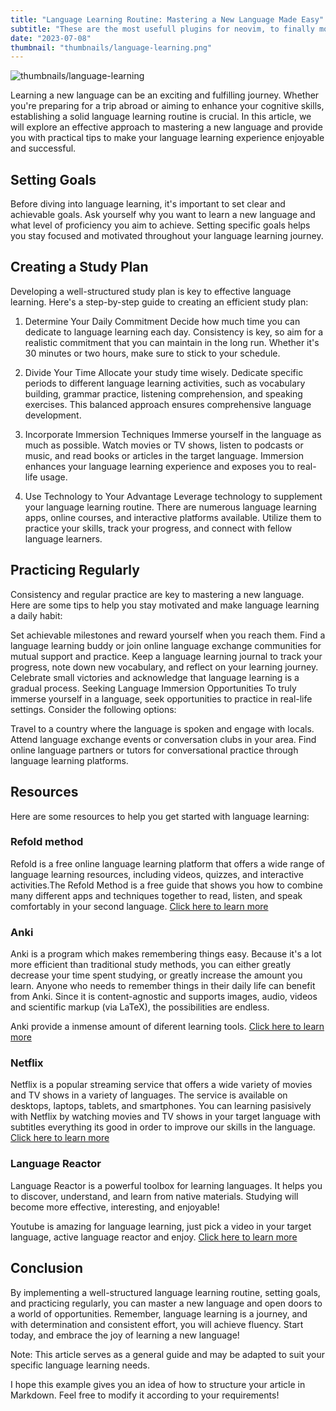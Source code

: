 ```yaml
---
title: "Language Learning Routine: Mastering a New Language Made Easy"
subtitle: "These are the most usefull plugins for neovim, to finally move out from vscode."
date: "2023-07-08"
thumbnail: "thumbnails/language-learning.png"
---
```


![thumbnails/language-learning](/thumbnails/language-learning.png)

Learning a new language can be an exciting and fulfilling journey. Whether you're preparing for a trip abroad or aiming to enhance your cognitive skills, establishing a solid language learning routine is crucial. In this article, we will explore an effective approach to mastering a new language and provide you with practical tips to make your language learning experience enjoyable and successful.

## Setting Goals

Before diving into language learning, it's important to set clear and achievable goals. Ask yourself why you want to learn a new language and what level of proficiency you aim to achieve. Setting specific goals helps you stay focused and motivated throughout your language learning journey.

## Creating a Study Plan

Developing a well-structured study plan is key to effective language learning. Here's a step-by-step guide to creating an efficient study plan:

1. Determine Your Daily Commitment
   Decide how much time you can dedicate to language learning each day. Consistency is key, so aim for a realistic commitment that you can maintain in the long run. Whether it's 30 minutes or two hours, make sure to stick to your schedule.

2. Divide Your Time
   Allocate your study time wisely. Dedicate specific periods to different language learning activities, such as vocabulary building, grammar practice, listening comprehension, and speaking exercises. This balanced approach ensures comprehensive language development.

3. Incorporate Immersion Techniques
   Immerse yourself in the language as much as possible. Watch movies or TV shows, listen to podcasts or music, and read books or articles in the target language. Immersion enhances your language learning experience and exposes you to real-life usage.

4. Use Technology to Your Advantage
   Leverage technology to supplement your language learning routine. There are numerous language learning apps, online courses, and interactive platforms available. Utilize them to practice your skills, track your progress, and connect with fellow language learners.

## Practicing Regularly

Consistency and regular practice are key to mastering a new language. Here are some tips to help you stay motivated and make language learning a daily habit:

Set achievable milestones and reward yourself when you reach them.
Find a language learning buddy or join online language exchange communities for mutual support and practice.
Keep a language learning journal to track your progress, note down new vocabulary, and reflect on your learning journey.
Celebrate small victories and acknowledge that language learning is a gradual process.
Seeking Language Immersion Opportunities
To truly immerse yourself in a language, seek opportunities to practice in real-life settings. Consider the following options:

Travel to a country where the language is spoken and engage with locals.
Attend language exchange events or conversation clubs in your area.
Find online language partners or tutors for conversational practice through language learning platforms.

## Resources

Here are some resources to help you get started with language learning:

### Refold method

Refold is a free online language learning platform that offers a wide range of language learning resources, including videos, quizzes,
and interactive activities.The Refold Method is a free guide that shows you how to combine many different apps and techniques together to read, listen,
and speak comfortably in your second language.
[Click here to learn more](https://refold.la/simplified)

### Anki

Anki is a program which makes remembering things easy. Because it's a lot more efficient than traditional study methods, you can either greatly decrease your time spent studying, or greatly increase the amount you learn.
Anyone who needs to remember things in their daily life can benefit from Anki. Since it is content-agnostic and supports images, audio, videos and scientific markup (via LaTeX), the possibilities are endless.

Anki provide a inmense amount of diferent learning tools.
[Click here to learn more](https://ankiweb.net)

### Netflix

Netflix is a popular streaming service that offers a wide variety of movies and TV shows in a variety of languages. The service is available on desktops, laptops, tablets, and smartphones.
You can learning pasisively with Netflix by watching movies and TV shows in your target language with subtitles everything its good in order to improve our skills in the language.
[Click here to learn more](https://www.netflix.com)

### Language Reactor

Language Reactor is a powerful toolbox for learning languages. It helps you to discover, understand, and learn from native materials.
Studying will become more effective, interesting, and enjoyable!

Youtube is amazing for language learning, just pick a video in your target language, active language reactor and enjoy.
[Click here to learn more](https://www.languagereactor.com)

## Conclusion

By implementing a well-structured language learning routine, setting goals, and practicing regularly, you can master a new language and open doors to a world of opportunities. Remember, language learning is a journey, and with determination and consistent effort, you will achieve fluency. Start today, and embrace the joy of learning a new language!

Note: This article serves as a general guide and may be adapted to suit your specific language learning needs.

I hope this example gives you an idea of how to structure your article in Markdown. Feel free to modify it according to your requirements!
